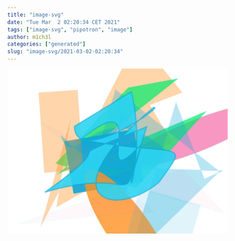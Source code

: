 ```yaml
---
title: "image-svg"
date: "Tue Mar  2 02:20:34 CET 2021"
tags: ["image-svg", "pipotron", "image"]
author: m1ch3l
categories: ["generated"]
slug: "image-svg/2021-03-02-02:20:34"
---
```


![](image.svg)
